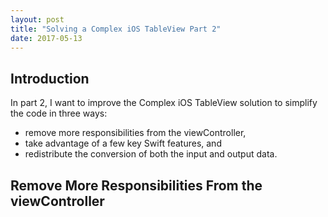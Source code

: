 ```yaml
---
layout: post
title: "Solving a Complex iOS TableView Part 2"
date: 2017-05-13
---
```


## Introduction

In part 2, I want to improve the Complex iOS TableView solution to simplify the code in three ways:

- remove more responsibilities from the viewController,
- take advantage of a few key Swift features, and
- redistribute the conversion of both the input and output data.



## Remove More Responsibilities From the viewController 



